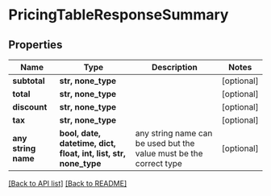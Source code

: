 # PricingTableResponseSummary


## Properties
Name | Type | Description | Notes
------------ | ------------- | ------------- | -------------
**subtotal** | **str, none_type** |  | [optional] 
**total** | **str, none_type** |  | [optional] 
**discount** | **str, none_type** |  | [optional] 
**tax** | **str, none_type** |  | [optional] 
**any string name** | **bool, date, datetime, dict, float, int, list, str, none_type** | any string name can be used but the value must be the correct type | [optional]

[[Back to API list]](../README.md#documentation-for-api-endpoints) [[Back to README]](../README.md)


